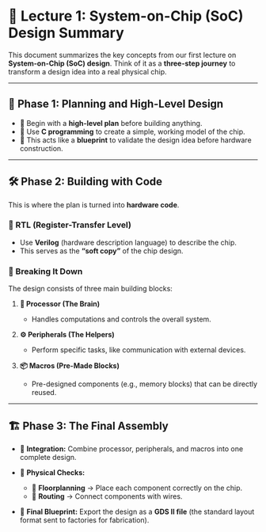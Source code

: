 # 📘 Lecture 1: System-on-Chip (SoC) Design Summary

This document summarizes the key concepts from our first lecture on **System-on-Chip (SoC) design**.
Think of it as a **three-step journey** to transform a design idea into a real physical chip.

---

## 📝 Phase 1: Planning and High-Level Design

* 🔹 Begin with a **high-level plan** before building anything.
* 🔹 Use **C programming** to create a simple, working model of the chip.
* 🔹 This acts like a **blueprint** to validate the design idea before hardware construction.

---

## 🛠️ Phase 2: Building with Code

This is where the plan is turned into **hardware code**.

### 🔹 RTL (Register-Transfer Level)

* Use **Verilog** (hardware description language) to describe the chip.
* This serves as the **“soft copy”** of the chip design.

### 🔹 Breaking It Down

The design consists of three main building blocks:

1. **🧠 Processor (The Brain)**

   * Handles computations and controls the overall system.

2. **⚙️ Peripherals (The Helpers)**

   * Perform specific tasks, like communication with external devices.

3. **📦 Macros (Pre-Made Blocks)**

   * Pre-designed components (e.g., memory blocks) that can be directly reused.

---

## 🏗️ Phase 3: The Final Assembly

* 🔹 **Integration:** Combine processor, peripherals, and macros into one complete design.
* 🔹 **Physical Checks:**

  * 📐 **Floorplanning** → Place each component correctly on the chip.
  * 🔗 **Routing** → Connect components with wires.
* 🔹 **Final Blueprint:** Export the design as a **GDS II file** (the standard layout format sent to factories for fabrication).

